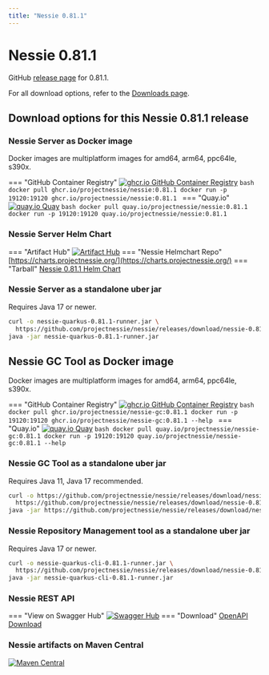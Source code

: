 ```yaml
---
title: "Nessie 0.81.1"
---
```


# Nessie 0.81.1

GitHub [release page](https://github.com/projectnessie/nessie/releases/tag/nessie-0.81.1) for 0.81.1.

For all download options, refer to the [Downloads page](../downloads/index.md).


## Download options for this Nessie 0.81.1 release

### Nessie Server as Docker image

Docker images are multiplatform images for amd64, arm64, ppc64le, s390x.

=== "GitHub Container Registry"
    [![ghcr.io GitHub Container Registry](https://img.shields.io/maven-central/v/org.projectnessie.nessie/nessie?label=quay.io+Docker&logo=docker&color=3f6ec6&style=for-the-badge&logoColor=white)](https://ghcr.io/projectnessie/nessie)
    ```bash
    docker pull ghcr.io/projectnessie/nessie:0.81.1
    docker run -p 19120:19120 ghcr.io/projectnessie/nessie:0.81.1
    ```
=== "Quay.io"
    [![quay.io Quay](https://img.shields.io/maven-central/v/org.projectnessie.nessie/nessie?label=quay.io+Docker&logo=docker&color=3f6ec6&style=for-the-badge&logoColor=white)](https://quay.io/repository/projectnessie/nessie?tab=tags)
    ```bash
    docker pull quay.io/projectnessie/nessie:0.81.1
    docker run -p 19120:19120 quay.io/projectnessie/nessie:0.81.1
    ```

### Nessie Server Helm Chart

=== "Artifact Hub"
    [![Artifact Hub](https://img.shields.io/endpoint?url=https://artifacthub.io/badge/repository/nessie&color=3f6ec6&labelColor=&style=for-the-badge&logoColor=white)](https://artifacthub.io/packages/search?repo=nessie)
=== "Nessie Helmchart Repo"
    [https://charts.projectnessie.org/](https://charts.projectnessie.org/)
=== "Tarball"
    [Nessie 0.81.1 Helm Chart](https://github.com/projectnessie/nessie/releases/download/nessie-0.81.1/nessie-helm-0.81.1.tgz)

### Nessie Server as a standalone uber jar

Requires Java 17 or newer.

```bash
curl -o nessie-quarkus-0.81.1-runner.jar \
  https://github.com/projectnessie/nessie/releases/download/nessie-0.81.1/nessie-quarkus-0.81.1-runner.jar
java -jar nessie-quarkus-0.81.1-runner.jar
```

## Nessie GC Tool as Docker image

Docker images are multiplatform images for amd64, arm64, ppc64le, s390x.

=== "GitHub Container Registry"
    [![ghcr.io GitHub Container Registry](https://img.shields.io/maven-central/v/org.projectnessie.nessie/nessie?label=ghcr.io+Docker&logo=docker&color=3f6ec6&style=for-the-badge&logoColor=white)](https://github.com/projectnessie/nessie/pkgs/container/nessie-gc)
    ```bash
    docker pull ghcr.io/projectnessie/nessie-gc:0.81.1
    docker run -p 19120:19120 ghcr.io/projectnessie/nessie-gc:0.81.1 --help
    ```
=== "Quay.io"
    [![quay.io Quay](https://img.shields.io/maven-central/v/org.projectnessie.nessie/nessie?label=quay.io+Docker&logo=docker&color=3f6ec6&style=for-the-badge&logoColor=white)](https://quay.io/repository/projectnessie/nessie-gc?tab=tags)
    ```bash
    docker pull quay.io/projectnessie/nessie-gc:0.81.1
    docker run -p 19120:19120 quay.io/projectnessie/nessie-gc:0.81.1 --help
    ```

### Nessie GC Tool as a standalone uber jar

Requires Java 11, Java 17 recommended.

```bash
curl -o https://github.com/projectnessie/nessie/releases/download/nessie-0.81.1/nessie-gc-0.81.1 \
  https://github.com/projectnessie/nessie/releases/download/nessie-0.81.1/https://github.com/projectnessie/nessie/releases/download/nessie-0.81.1/nessie-gc-0.81.1
java -jar https://github.com/projectnessie/nessie/releases/download/nessie-0.81.1/nessie-gc-0.81.1
```

### Nessie Repository Management tool as a standalone uber jar

Requires Java 17 or newer.

```bash
curl -o nessie-quarkus-cli-0.81.1-runner.jar \
  https://github.com/projectnessie/nessie/releases/download/nessie-0.81.1/nessie-quarkus-cli-0.81.1-runner.jar
java -jar nessie-quarkus-cli-0.81.1-runner.jar
```

### Nessie REST API

=== "View on Swagger Hub"
    [![Swagger Hub](https://img.shields.io/badge/swagger%20hub-nessie-3f6ec6?style=for-the-badge&logo=swagger&link=https%3A%2F%2Fapp.swaggerhub.com%2Fapis%2Fprojectnessie%2Fnessie)](https://app.swaggerhub.com/apis/projectnessie/nessie/0.81.1)
=== "Download"
    [OpenAPI Download](https://github.com/projectnessie/nessie/releases/download/nessie-0.81.1/nessie-openapi-0.81.1.yaml)

### Nessie artifacts on Maven Central

[![Maven Central](https://img.shields.io/maven-central/v/org.projectnessie.nessie/nessie?label=Maven%20Central&logo=apachemaven&color=3f6ec6&style=for-the-badge&logoColor=white)](https://search.maven.org/artifact/org.projectnessie.nessie/nessie)

